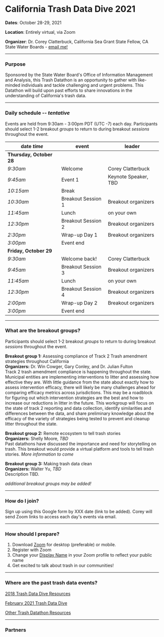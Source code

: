 # California Trash Data Dive 2021
**Dates**: October 28-29, 2021

**Location**: Entirely virtual, via Zoom

**Organizer**: Dr. Corey Clatterbuck, California Sea Grant State Fellow, CA State Water Boards - [email me!](mailto:Corey.Clatterbuck@waterboards.ca.gov)

***

### Purpose
Sponsored by the State Water Board's Office of Information Management and Analysis, this Trash Datathon is an opportunity to gather with like-minded individuals and tackle challenging and urgent problems. This Datathon will build upon past efforts to share innovations in the understanding of California's trash data.

***

### Daily schedule -- *tentative*

Events are held from 9:30am - 3:00pm PDT (UTC -7) each day. Participants should select 1-2 breakout *groups* to return to during breakout *sessions* throughout the event. 

date *time* | event | leader
------------|-------|-------
**Thursday, October 28**|
*9:30am* | Welcome | Corey Clatterbuck
*9:45am* | Event 1 | Keynote Speaker, TBD
*10:15am* | Break
*10:30am* | Breakout Session 1 | Breakout organizers
*11:45am* | Lunch | on your own
*12:30pm* | Breakout Session 2 | Breakout organizers
*2:30pm* | Wrap-up Day 1 | Breakout organizers
*3:00pm* | Event end
**Friday, October 29**|
*9:30am* | Welcome back! | Corey Clatterbuck
*9:45am* | Breakout Session 3 | Breakout organizers
*11:45am* | Lunch | on your own
*12:30pm* | Breakout Session 4 | Breakout organizers
*2:00pm* | Wrap-up Day 2 | Breakout organizers
*3:00pm* | Event end 
***

### What are the breakout groups?

Participants should select 1-2 breakout *groups* to return to during breakout *sessions* throughout the event.

**Breakout group 1:** Assessing compliance of Track 2 Trash amendment strategies throughout California  
**Organizers:** Dr. Win Cowger, Gary Conley, and Dr. Julian Fulton  
Track 2 trash amendment compliance is happening throughout the state. Municipal entities are implementing interventions to litter and assessing how effective they are. With little guidance from the state about exactly how to assess intervention efficacy, there will likely be many challenges ahead for comparing efficacy metrics across jurisdictions. This may be a roadblock for figuring out which intervention strategies are the best and how to increase our reductions in litter in the future. This workgroup will focus on the state of track 2 reporting and data collection, identify similarities and differences between the data, and share preliminary knowledge about the efficacy of the variety of strategies being tested to prevent and cleanup litter throughout the state. 


**Breakout group 2:** Remote ecosystem to tell trash stories  
**Organizers:** Shelly Moore, *TBD*  
Past datathons have discussed the importance and need for storytelling on trash. This breakout would provide a virtual platform and tools to tell trash stories. *More information to come*


**Breakout group 3:** Making trash data clean  
**Organizers:** Walter Yu, *TBD*  
Description TBD. 


*additional breakout groups may be added!* 
***

### How do I join?
Sign up using this Google form by XXX date (link to be added). Corey will send Zoom links to access each day's events via email.

***

### How should I prepare?
1. Download [Zoom](https://zoom.us/) for desktop (preferable) or mobile. 
2. Register with Zoom
3. Change your [Display Name](https://support.zoom.us/hc/en-us/articles/201363203-Customizing-your-profile) in your Zoom profile to reflect your public name
4. Get excited to talk about trash in our communities!

***

### Where are the past trash data events?
[2018 Trash Data Dive Resources](https://github.com/SCCWRP/2018TrashDataDive)

[February 2021 Trash Data Dive](https://sites.google.com/sfei.org/trash/notes-from-the-field/trash-workshop)

[Other Trash Datathon Resources](https://cawaterboarddatacenter.github.io/Datathon-Resources/TrashProjects.html)

***

### Partners
